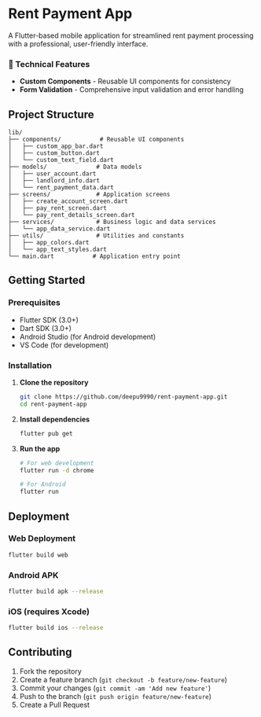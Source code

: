 # Rent Payment App

A Flutter-based mobile application for streamlined rent payment processing with a professional, user-friendly interface.

### 🔧 Technical Features
- **Custom Components** - Reusable UI components for consistency
- **Form Validation** - Comprehensive input validation and error handling

## Project Structure

```
lib/
├── components/           # Reusable UI components
│   ├── custom_app_bar.dart
│   ├── custom_button.dart
│   └── custom_text_field.dart
├── models/              # Data models
│   ├── user_account.dart
│   ├── landlord_info.dart
│   └── rent_payment_data.dart
├── screens/             # Application screens
│   ├── create_account_screen.dart
│   ├── pay_rent_screen.dart
│   └── pay_rent_details_screen.dart
├── services/            # Business logic and data services
│   └── app_data_service.dart
├── utils/               # Utilities and constants
│   ├── app_colors.dart
│   └── app_text_styles.dart
└── main.dart           # Application entry point
```

## Getting Started

### Prerequisites
- Flutter SDK (3.0+)
- Dart SDK (3.0+)
- Android Studio (for Android development)
- VS Code (for development)

### Installation

1. **Clone the repository**
   ```bash
   git clone https://github.com/deepu9990/rent-payment-app.git
   cd rent-payment-app
   ```

2. **Install dependencies**
   ```bash
   flutter pub get
   ```

3. **Run the app**
   ```bash
   # For web development
   flutter run -d chrome
   
   # For Android
   flutter run
   ```

## Deployment

### Web Deployment
```bash
flutter build web
```

### Android APK
```bash
flutter build apk --release
```

### iOS (requires Xcode)
```bash
flutter build ios --release
```

## Contributing

1. Fork the repository
2. Create a feature branch (`git checkout -b feature/new-feature`)
3. Commit your changes (`git commit -am 'Add new feature'`)
4. Push to the branch (`git push origin feature/new-feature`)
5. Create a Pull Request

